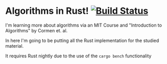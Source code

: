 # Algorithms in Rust! [![Build Status](https://travis-ci.org/franleplant/algorithms.rs.svg?branch=master)](https://travis-ci.org/franleplant/algorithms.rs)


I'm learning more about algorithms via an MIT Course and "Introduction to Algorithms" by Cormen et. al.

In here I'm going to be putting all the Rust implementation for the studied material.


It requires Rust nightly due to the use of the `cargo bench` functionality


